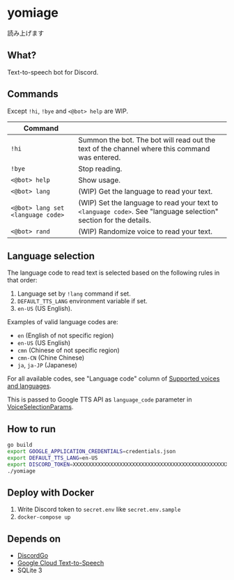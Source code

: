 # yomiage

読み上げます

## What?

Text-to-speech bot for Discord.

## Commands

Except `!hi`, `!bye` and `<@bot> help` are WIP.

| Command                           |                                                                                                            |
| --------------------------------- | ---------------------------------------------------------------------------------------------------------- |
| `!hi`                             | Summon the bot. The bot will read out the text of the channel where this command was entered.              |
| `!bye`                            | Stop reading.                                                                                              |
| `<@bot> help`                     | Show usage.                                                                                                |
| `<@bot> lang`                     | (WIP) Get the language to read your text.                                                                        |
| `<@bot> lang set <language code>` | (WIP) Set the language to read your text to `<language code>`. See "language selection" section for the details. |
| `<@bot> rand`                     | (WIP) Randomize voice to read your text.                                                                         |

## Language selection

The language code to read text is selected based on the following rules in that order:

1. Language set by `!lang` command if set.
1. `DEFAULT_TTS_LANG` environment variable if set.
1. `en-US` (US English).

Examples of valid language codes are:

- `en` (English of not specific region)
- `en-US` (US English)
- `cmn` (Chinese of not specific region)
- `cmn-CN` (Chine Chinese)
- `ja`, `ja-JP` (Japanese)

For all available codes, see "Language code" column of [Supported voices and languages](https://cloud.google.com/text-to-speech/docs/voices).

This is passed to Google TTS API as `language_code` parameter in [VoiceSelectionParams](https://cloud.google.com/text-to-speech/docs/reference/rpc/google.cloud.texttospeech.v1#voiceselectionparams).

## How to run

```sh
go build
export GOOGLE_APPLICATION_CREDENTIALS=credentials.json
export DEFAULT_TTS_LANG=en-US
export DISCORD_TOKEN=XXXXXXXXXXXXXXXXXXXXXXXXXXXXXXXXXXXXXXXXXXXXXXXXXXXXXXXXXXX
./yomiage
```

## Deploy with Docker

1. Write Discord token to `secret.env` like `secret.env.sample`
1. `docker-compose up`

## Depends on

- [DiscordGo](https://github.com/bwmarrin/discordgo)
- [Google Cloud Text-to-Speech](https://cloud.google.com/text-to-speech)
- SQLite 3

